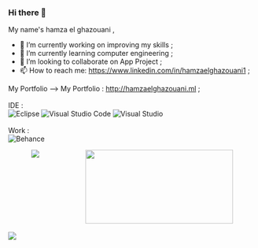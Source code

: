 ### Hi there 👋

My name's hamza el ghazouani ,

- 🔭 I’m currently working on improving my skills ;
- 🌱 I’m currently learning computer engineering ;
- 👯 I’m looking to collaborate on App Project ;
- 📫 How to reach me: https://www.linkedin.com/in/hamzaelghazouani1 ;

<a herf="http://hamzaelghazouani.ml ">My Portfolio</a>
--> My Portfolio : http://hamzaelghazouani.ml ;
<br>
<br>
     IDE :<br>
            	![Eclipse](https://img.shields.io/badge/Eclipse-FE7A16.svg?style=for-the-badge&logo=Eclipse&logoColor=white)
                ![Visual Studio Code](https://img.shields.io/badge/Visual%20Studio%20Code-0078d7.svg?style=for-the-badge&logo=visual-studio-code&logoColor=white)
                ![Visual Studio](https://img.shields.io/badge/Visual%20Studio-5C2D91.svg?style=for-the-badge&logo=visual-studio&logoColor=white)
<br>
<br>
     Work : <br>
                ![Behance](https://img.shields.io/badge/Behance-1769ff?style=for-the-badge&logo=behance&logoColor=white)

<a href="http://hamzaelghazouani.ml" style="display: flex; justify-content: space-around; width: 100%;" >
    <img align="center" src="https://github-readme-stats.vercel.app/api?username=ElghazouaniHamza&show_icons=true&theme=vue-dark" />
    <img align="center" height="150px" width="300px"  src="https://github-readme-stats.vercel.app/api/top-langs/?username=ElghazouaniHamza&layout=compact&theme=vue-dark" />
</a>
<br>
<img align="center" src="https://activity-graph.herokuapp.com/graph?username=Hamzaelghazouani1&bg_color=0d1117&hide_title=true&theme=gotham&area=true&hide_border=true" />
